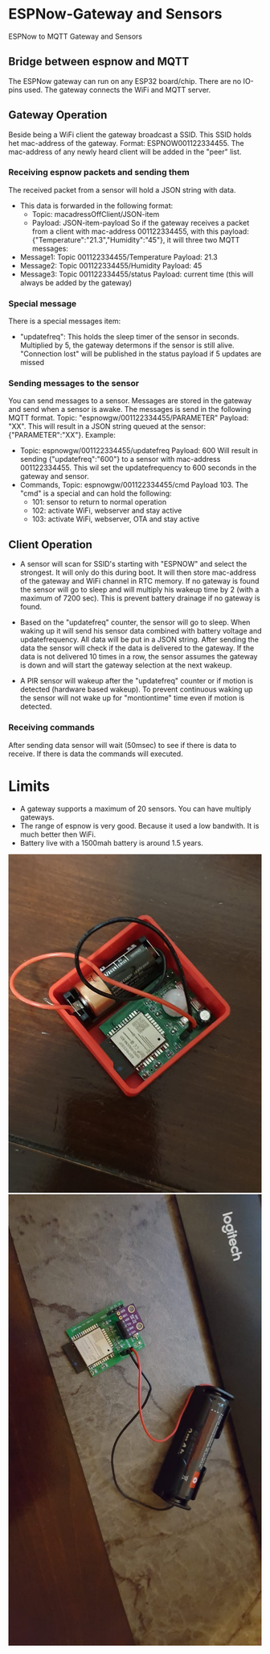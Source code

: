 # ESPNow-Gateway and Sensors
ESPNow to MQTT Gateway and Sensors

## Bridge between espnow and MQTT
The ESPNow gateway can run on any ESP32 board/chip. 
There are no IO-pins used. The gateway connects the WiFi and MQTT server.

## Gateway Operation
Beside being a WiFi client the gateway broadcast a SSID. 
This SSID holds het mac-address of the gateway.
Format: ESPNOW001122334455.
The mac-address of any newly heard client will be added in the "peer" list. 

### Receiving espnow packets and sending them
The received packet from a sensor will hold a JSON string with data.
* This data is forwarded in the following format:
    * Topic: macadressOffClient/JSON-item
    * Payload: JSON-item-payload
So if the gateway receives a packet from a client with mac-address 001122334455, with this payload: {"Temperature":"21.3","Humidity":"45"}, it will three two MQTT messages:
* Message1: Topic 001122334455/Temperature  Payload: 21.3
* Message2: Topic 001122334455/Humidity  Payload: 45
* Message3: Topic 001122334455/status Payload: current time (this will always be added by the gateway)

### Special message
There is a special messages item:
* "updatefreq": This holds the sleep timer of the sensor in seconds. Multiplied by 5, the gateway determons if the sensor is still alive. "Connection lost" will be published in the status payload if 5 updates are missed

### Sending messages to the sensor
You can send messages to a sensor. Messages are stored in the gateway and send when a sensor is awake. The messages is send in the following MQTT format. Topic: "espnowgw/001122334455/PARAMETER" Payload: "XX". This will result in a JSON string queued at the sensor: {"PARAMETER":"XX"}. Example:
* Topic: espnowgw/001122334455/updatefreq  Payload: 600  Will result in sending {"updatefreq":"600"} to a sensor with mac-address 001122334455. 
This wil set the updatefrequency to 600 seconds in the gateway and sensor.
* Commands, Topic: espnowgw/001122334455/cmd Payload 103. The "cmd" is a special and can hold the following:
    * 101: sensor to return to normal operation
    * 102: activate WiFi, webserver and stay active
    * 103: activate WiFi, webserver, OTA and stay active


## Client Operation
* A sensor will scan for SSID's starting with "ESPNOW" and select the strongest.
It will only do this during boot. It will then store mac-address of the gateway and WiFi channel in RTC memory.
If no gateway is found the sensor will go to sleep and will multiply his wakeup time by 2 (with a maximum of 7200 sec). This is prevent battery drainage if no gateway is found.

* Based on the "updatefreq" counter, the sensor will go to sleep. When waking up it will send his sensor data combined with battery voltage and updatefrequency. All data will be put in a JSON string. After sending the data the sensor will check if the data is delivered to the gateway. If the data is not delivered 10 times in a row, the sensor assumes the gateway is down and will start the gateway selection at the next wakeup.

* A PIR sensor will wakeup after the "updatefreq" counter or if motion is detected (hardware based wakeup). To prevent continuous waking up the sensor will not wake up for "montiontime" time even if motion is detected.

### Receiving commands
After sending data sensor will wait (50msec) to see if there is data to receive. If there is data the commands will executed.

# Limits
* A gateway supports a maximum of 20 sensors. You can have multiply gateways.
* The range of espnow is very good. Because it used a low bandwith. It is much better then WiFi.
* Battery live with a 1500mah battery is around 1.5 years.

![image](https://github.com/BartGijsbers/ESPNow-Gateway/blob/main/images/PIRsensor.jpg)
![image](https://github.com/BartGijsbers/ESPNow-Gateway/blob/main/images/Tempsensor.jpg)
